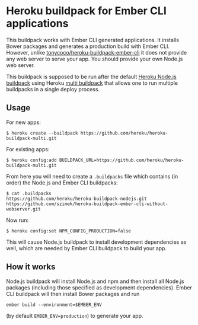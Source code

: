 Heroku buildpack for Ember CLI applications
===========================================

This buildpack works with Ember CLI generated applications. It installs Bower packages and generates a production build with Ember CLI. However, unlike [tonycoco/heroku-buildpack-ember-cli](https://github.com/tonycoco/heroku-buildpack-ember-cli) it does not provide any web server to serve your app. You should provide your own Node.js web server.

This buildpack is supposed to be run after the default [Heroku Node.js  buildpack](https://github.com/heroku/heroku-buildpack-nodejs) using Heroku [multi buildpack](https://github.com/heroku/heroku-buildpack-multi) that allows one to run multiple buildpacks in a single deploy process.

## Usage
For new apps:
```
$ heroku create --buildpack https://github.com/heroku/heroku-buildpack-multi.git
```
For existing apps:
```
$ heroku config:add BUILDPACK_URL=https://github.com/heroku/heroku-buildpack-multi.git
```
From here you will need to create a `.buildpacks` file which contains (in order) the Node.js and Ember CLI buildpacks:
```
$ cat .buildpacks
https://github.com/heroku/heroku-buildpack-nodejs.git
https://github.com/szimek/heroku-buildpack-ember-cli-without-webserver.git
```

Now run:
```
$ heroku config:set NPM_CONFIG_PRODUCTION=false
```
This will cause Node.js buildpack to install development dependencies as well, which are needed by Ember CLI buildpack to build your app.

## How it works

Node.js buildpack will install Node.js and npm and then install all Node.js packages (including those specified as development dependencies). Ember CLI buildpack will then install Bower packages and run 
```
ember build --environment=$EMBER_ENV
```
(by default `EMBER_ENV=production`) to generate your app.
